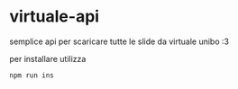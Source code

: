 # virtuale-api

semplice api per scaricare tutte le slide da virtuale unibo :3

per installare utilizza

```
npm run ins
```
